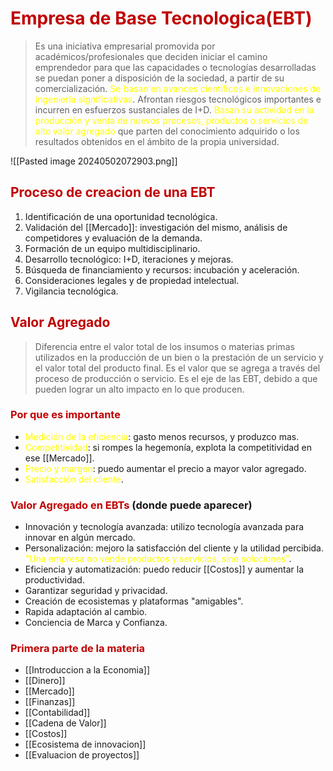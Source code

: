 # <span style="color:#c00000">Empresa de Base Tecnologica(EBT)</span>

> Es una iniciativa empresarial promovida por académicos/profesionales que deciden iniciar el camino emprendedor para que las capacidades o tecnologías desarrolladas se puedan poner a disposición de la sociedad, a partir de su comercialización. 
> <span style="color:#ffff00">Se basan en avances científicos e innovaciones de ingeniería significativas</span>.
>  Afrontan riesgos tecnológicos importantes e incurren en esfuerzos sustanciales de I+D.
> <span style="color:#ffff00">Basan su actividad en la producción y venta de nuevos procesos, productos o servicios de alto valor agregado</span> que parten del conocimiento adquirido o los resultados obtenidos en el ámbito de la propia universidad.

![[Pasted image 20240502072903.png]]


## <span style="color:#c00000">Proceso de creacion de una EBT</span>
1. Identificación de una oportunidad tecnológica.
2. Validación del [[Mercado]]: investigación del mismo, análisis de competidores y evaluación de la demanda.
3. Formación de un equipo multidisciplinario.
4. Desarrollo tecnológico: I+D, iteraciones y mejoras.
5. Búsqueda de financiamiento y recursos: incubación y aceleración.
6. Consideraciones legales y de propiedad intelectual.
7. Vigilancia tecnológica.


## <span style="color:#c00000">Valor Agregado</span> 

> Diferencia entre el valor total de los insumos o materias primas utilizados en la producción de un bien o la prestación de un servicio y el valor total del producto final.
> Es el valor que se agrega a través del proceso de producción o servicio.
> Es el eje de las EBT, debido a que pueden lograr un alto impacto en lo que producen.

### <span style="color:#c00000">Por que es importante</span> 

- <span style="color:#ffff00">Medición de la eficiencia</span>: gasto menos recursos, y produzco mas.
- <span style="color:#ffff00">Competitividad</span>: si rompes la hegemonía, explota la competitividad en ese [[Mercado]].
- <span style="color:#ffff00">Precio y margen</span>: puedo aumentar el precio a mayor valor agregado.
- <span style="color:#ffff00">Satisfacción del cliente</span>.

### <span style="color:#c00000">Valor Agregado en EBTs</span> (donde puede aparecer)

- Innovación y tecnología avanzada: utilizo tecnología avanzada para innovar en algún mercado.
- Personalización: mejoro la satisfacción del cliente y la utilidad percibida. <span style="color:#ffff00">"Una empresa no vende productos y servicios, sino soluciones"</span>.
- Eficiencia y automatización: puedo reducir [[Costos]] y aumentar la productividad.
- Garantizar seguridad y privacidad.
- Creación de ecosistemas y plataformas "amigables".
- Rapida adaptación al cambio.
- Conciencia de Marca y Confianza.

### <span style="color:#c00000">Primera parte de la materia</span>
- [[Introduccion a la Economia]]
- [[Dinero]]
- [[Mercado]]
- [[Finanzas]]
- [[Contabilidad]]
- [[Cadena de Valor]]
- [[Costos]]
- [[Ecosistema de innovacion]]
- [[Evaluacion de proyectos]]